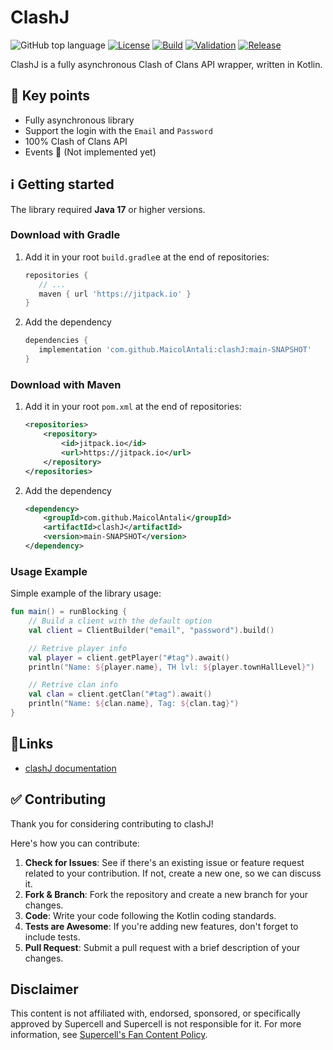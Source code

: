 # ClashJ

![GitHub top language](https://img.shields.io/github/languages/top/MaicolAntali/clashJ?style=flat-square&logo=kotlin&logoColor=%23FFFFFF)
[![License](https://img.shields.io/github/license/MaicolAntali/ClashJ?style=flat-square&color=%23009E60)](https://github.com/MaicolAntali/clashJ/blob/main/LICENSE.txt)
[![Build](https://img.shields.io/github/actions/workflow/status/MaicolAntali/clashJ/gradle-build.yml?style=flat-square&logo=githubactions&logoColor=%23FFFFFF&)](https://github.com/MaicolAntali/clashJ/actions/workflows/gradle-build.yml)
[![Validation](https://img.shields.io/github/actions/workflow/status/MaicolAntali/clashJ/gradle-wrapper-validation.yml?style=flat-square&logo=githubactions&logoColor=%23FFFFFF&label=Validation)](https://github.com/MaicolAntali/clashJ/actions/workflows/gradle-wrapper-validation.yml)
[![Release](https://jitpack.io/v/MaicolAntali/clashJ.svg?style=flat-square)](https://jitpack.io/#MaicolAntali/clashJ)

ClashJ is a fully asynchronous Clash of Clans API wrapper, written in Kotlin.

## 🔑 Key points

- Fully asynchronous library
- Support the login with the `Email` and `Password`
- 100% Clash of Clans API
- Events 🚧 (Not implemented yet)

## ℹ️ Getting started

The library required **Java 17** or higher versions.

### Download with Gradle

1. Add it in your root `build.gradle`e at the end of repositories:
   ```gradle
   repositories {
      // ...
      maven { url 'https://jitpack.io' }
   }
   ```

2. Add the dependency
   ```gradle
   dependencies {
      implementation 'com.github.MaicolAntali:clashJ:main-SNAPSHOT'
   }
   ```

### Download with Maven

1. Add it in your root `pom.xml` at the end of repositories:
   ```xml
   <repositories>
       <repository>
           <id>jitpack.io</id>
           <url>https://jitpack.io</url>
       </repository>
   </repositories>
   ```

2. Add the dependency
   ```xml
   <dependency>
       <groupId>com.github.MaicolAntali</groupId>
       <artifactId>clashJ</artifactId>
       <version>main-SNAPSHOT</version>
   </dependency>
   ```

### Usage Example

Simple example of the library usage:

```kotlin
fun main() = runBlocking {
    // Build a client with the default option 
    val client = ClientBuilder("email", "password").build()

    // Retrive player info
    val player = client.getPlayer("#tag").await()
    println("Name: ${player.name}, TH lvl: ${player.townHallLevel}")

    // Retrive clan info
    val clan = client.getClan("#tag").await()
    println("Name: ${clan.name}, Tag: ${clan.tag}")
}
```

## 🔗Links

- [clashJ documentation](https://javadoc.jitpack.io/com/github/MaicolAntali/clashJ/main-SNAPSHOT/javadoc/)

## ✅ Contributing

Thank you for considering contributing to clashJ!

Here's how you can contribute:

1. **Check for Issues**: See if there's an existing issue or feature request related to your contribution.
   If not, create a new one, so we can discuss it.
2. **Fork & Branch**: Fork the repository and create a new branch for your changes.
3. **Code**: Write your code following the Kotlin coding standards.
4. **Tests are Awesome**: If you're adding new features, don't forget to include tests.
5. **Pull Request**: Submit a pull request with a brief description of your changes.

## Disclaimer

This content is not affiliated with, endorsed, sponsored, or specifically approved by Supercell and Supercell is not
responsible for it.
For more information, see [Supercell's Fan Content Policy](https://supercell.com/en/fan-content-policy/).